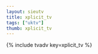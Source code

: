 ```yaml
--- 
layout: sieutv
title: xplicit_tv
tags: ["uktv"]
thumb: xplicit_tv
---
```

{% include tvadv key=xplicit_tv %}
